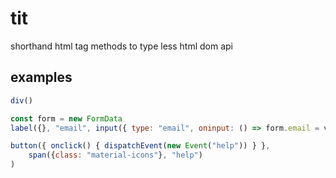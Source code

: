 # tit

shorthand html tag methods to type less html dom api

## examples


```js
div()
```

```js
const form = new FormData
label({}, "email", input({ type: "email", oninput: () => form.email = value }))
```


```js
button({ onclick() { dispatchEvent(new Event("help")) } },
    span({class: "material-icons"}, "help")
)
```
